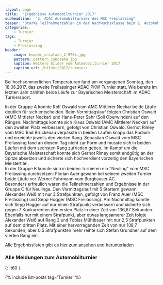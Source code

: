```yaml
---
layout: page
title:  "Ergebnisse Automobilturnier 2017"
subheadline:  "2. ADAC Automobilturnier des MSC Freilassing"
teaser: "Starke Teilnehmerzahlen in der Nachwuchsklasse beim 2. Automobilturnier des MSC Freilassing"
categories:
    - Turnier
tags:
    - Turnier
    - Freilassing
header:
    image: header_unsplash_2-970x.jpg
    pattern: pattern_concrete.jpg
    caption: Weitere Bilder vom Automobilturnier 2017
    caption_url: /bilder/2017/turnier/
---
```

Bei hochsommerlichen Temperaturen fand am vergangenen Sonntag, den 18.06.2017, das zweite Freilassinger ADAC PKW-Turnier statt. Wie bereits im letzten Jahr zählten beide Läufe zur Bayerischen Meisterschaft im ADAC Turniersport.  
<!--more-->
In der Gruppe A konnte Rolf Oswald vom AMC Mittlerer Neckar beide Läufe deutlich für sich entscheiden. Beim Vormittagslauf folgten Christian Oswald (AMC Mittlerer Neckar) und Hans-Peter Sahr (Soli Oberwinden) auf den Rängen. Nachmittags konnte sich Klaus Oswald (AMC Mittlerer Neckar) auf den zweiten Platz verbessern, gefolgt von Christian Oswald. Gernot Rimey vom MSC Bad Brückenau verpasste in beiden Läufen knapp das Podium und erreichte jeweils den vierten Rang. Sebastian Oswald vom MSC Freilassing fand an diesem Tag nicht zur Form und musste sich in beiden Läufen mit dem sechsten Rang zufrieden geben. Im Kampf um die Bayerische Meisterschaft konnte sich Gernot Rimey somit endgütig an der Spitze absetzen und sicherte sich hochverdient vorzeitig den Bayerischen Meistertitel.  
In der Gruppe B konnte sich in beiden Turnieren ein "Neuling" vom MSC Freilassing durchsetzen: Florian Auer gewann bei seinem zweiten Turnier beide Läufe vor Werner Fuhrmann vom Burghauser AC.  
Besonders erfreulich waren die Teilnehmerzahlen und Ergebnisse in der Gruppe C für Neulinge. Den Vormittagslauf mit 5 Startern gewann Alexander Weiß mit nur 3 Strafpunkten, gefolgt von Franz Auer (MSC Freilassing) und Sepp Hogger (MSC Freilassing). Am Nachmittag konnte sich Sepp Hogger auf nur einen Strafpunkt verbessern und sicherte sich gegen 7 Konkurrenten den ersten Platz in einer Zeit von 136,87 Sekunden. Ebenfalls nur mit einem Strafpunkt, aber etwas langsamerer Zeit folgte Alexander Weiß auf Rang 2 und Tobias Mühlbauer mit nur 2,5 Strafpunkten auf dem dritten Platz. Mit einer hervorragenden Zeit von nur 108,7 Sekunden, aber 0,5 Strafpunkten mehr reihte sich Stefan Grundner auf dem vierten Rang ein.  


Alle Ergebnisslisten gibt es [hier zum ansehen und herunterladen][1]   


### Alle Meldungen zum Automobilturnier
{: .t60 }

{% include list-posts tag='Turnier' %}


[1]: https://github.com/msc-freilassing/Dokumente/tree/master/Ergebnisslisten/turnier/2017
